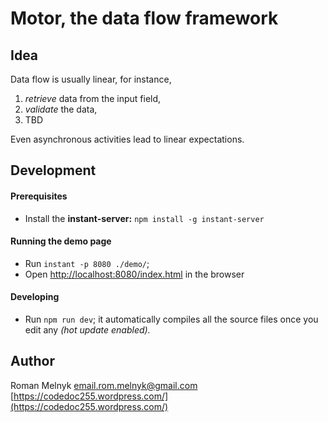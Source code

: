 # Motor, the data flow framework

## Idea

Data flow is usually linear, for instance,

1. _retrieve_ data from the input field,
1. _validate_ the data,
1. TBD

Even asynchronous activities lead to linear expectations.

## Development

#### Prerequisites

* Install the **instant-server:** `npm install -g instant-server`


#### Running the demo page

* Run `instant -p 8080 ./demo/`;
* Open [http://localhost:8080/index.html](http://localhost:8080/index.html) in the browser

#### Developing

* Run `npm run dev`; it automatically compiles all the source files once you edit any _(hot update enabled)._

## Author

Roman Melnyk <email.rom.melnyk@gmail.com>
[https://codedoc255.wordpress.com/](https://codedoc255.wordpress.com/)
